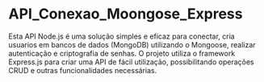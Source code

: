 # API_Conexao_Moongose_Express

Esta API Node.js é uma solução simples e eficaz para conectar, cria usuarios em bancos de dados (MongoDB) utilizando o Mongoose, realizar autenticação e criptografia de senhas. O projeto utiliza o framework Express.js para criar uma API de fácil utilização, possibilitando operações CRUD e outras funcionalidades necessárias.
 
